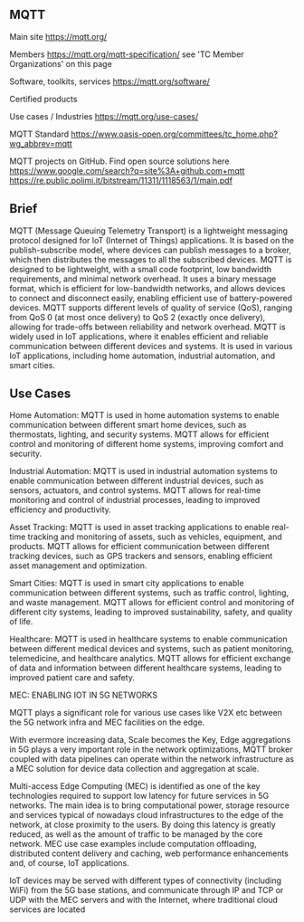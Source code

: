 ## MQTT

Main site		https://mqtt.org/					

Members		https://mqtt.org/mqtt-specification/		see  'TC Member Organizations' on this page			

Software, toolkits, services		https://mqtt.org/software/					

Certified products							

Use cases / Industries		https://mqtt.org/use-cases/					

MQTT Standard		https://www.oasis-open.org/committees/tc_home.php?wg_abbrev=mqtt					

MQTT projects on GitHub. Find open source solutions here		https://www.google.com/search?q=site%3A+github.com+mqtt	https://re.public.polimi.it/bitstream/11311/1118563/1/main.pdf

## Brief

MQTT (Message Queuing Telemetry Transport) is a lightweight messaging protocol designed for IoT (Internet of Things) applications. It is based on the publish-subscribe model, where devices can publish messages to a broker, which then distributes the messages to all the subscribed devices. MQTT is designed to be lightweight, with a small code footprint, low bandwidth requirements, and minimal network overhead. It uses a binary message format, which is efficient for low-bandwidth networks, and allows devices to connect and disconnect easily, enabling efficient use of battery-powered devices. MQTT supports different levels of quality of service (QoS), ranging from QoS 0 (at most once delivery) to QoS 2 (exactly once delivery), allowing for trade-offs between reliability and network overhead. MQTT is widely used in IoT applications, where it enables efficient and reliable communication between different devices and systems. It is used in various IoT applications, including home automation, industrial automation, and smart cities.

## Use Cases

Home Automation: MQTT is used in home automation systems to enable communication between different smart home devices, such as thermostats, lighting, and security systems. MQTT allows for efficient control and monitoring of different home systems, improving comfort and security.

Industrial Automation: MQTT is used in industrial automation systems to enable communication between different industrial devices, such as sensors, actuators, and control systems. MQTT allows for real-time monitoring and control of industrial processes, leading to improved efficiency and productivity.

Asset Tracking: MQTT is used in asset tracking applications to enable real-time tracking and monitoring of assets, such as vehicles, equipment, and products. MQTT allows for efficient communication between different tracking devices, such as GPS trackers and sensors, enabling efficient asset management and optimization.

Smart Cities: MQTT is used in smart city applications to enable communication between different systems, such as traffic control, lighting, and waste management. MQTT allows for efficient control and monitoring of different city systems, leading to improved sustainability, safety, and quality of life.

Healthcare: MQTT is used in healthcare systems to enable communication between different medical devices and systems, such as patient monitoring, telemedicine, and healthcare analytics. MQTT allows for efficient exchange of data and information between different healthcare systems, leading to improved patient care and safety.

MEC: ENABLING IOT IN 5G NETWORKS

MQTT plays a significant role for various use cases like V2X etc between the 5G network infra and MEC facilities on the edge.

With evermore increasing data, Scale becomes the Key, Edge aggregations in 5G plays a very important role in the network optimizations, MQTT broker coupled with data pipelines can operate within the network infrastructure as a MEC solution for device data collection and aggregation at scale.

Multi-access Edge Computing (MEC) is identified as one of the key technologies required to support low latency for future services in 5G networks. The main idea is to bring computational power, storage resource and services typical of nowadays cloud infrastructures to the edge of the network, at
close proximity to the users. By doing this latency is greatly reduced, as well as the amount of traffic to be managed by the core network. MEC use case examples include computation offloading, distributed content delivery and caching, web performance enhancements and, of course, IoT applications.

IoT devices may be served with different types of connectivity (including
WiFi) from the 5G base stations, and communicate through IP and TCP or UDP with the MEC servers and with the Internet, where traditional cloud services are located

